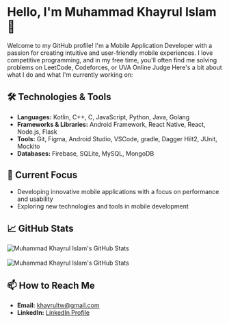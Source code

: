 # Hello, I'm Muhammad Khayrul Islam 👋
Welcome to my GitHub profile! I'm a Mobile Application Developer with a passion for creating intuitive and user-friendly mobile experiences.  I love competitive programming, and in my free time, you'll often find me solving problems on LeetCode, Codeforces, or UVA Online Judge
Here's a bit about what I do and what I'm currently working on:

## 🛠️ Technologies & Tools

- **Languages:** Kotlin, C++, C, JavaScript, Python, Java, Golang
- **Frameworks & Libraries:** Android Framework, React Native, React, Node.js, Flask
- **Tools:** Git, Figma, Android Studio, VSCode, gradle, Dagger Hilt2, JUnit, Mockito
- **Databases:** Firebase, SQLite, MySQL, MongoDB

## 🔭 Current Focus

- Developing innovative mobile applications with a focus on performance and usability
- Exploring new technologies and tools in mobile development

## 📈 GitHub Stats
![Muhammad Khayrul Islam's GitHub Stats](https://github-readme-stats.vercel.app/api/top-langs?username=khayrultw&show_icons=true&locale=en&layout=compact&theme=radical)<br><br>
![Muhammad Khayrul Islam's GitHub Stats](https://github-readme-stats.vercel.app/api?username=khayrultw&show_icons=true&hide_title=true&hide=prs&count_private=true&theme=radical)


## 📫 How to Reach Me

- **Email:** khayrultw@gmail.com
- **LinkedIn:** [LinkedIn Profile](https://www.linkedin.com/in/md-khairul-islam/)
